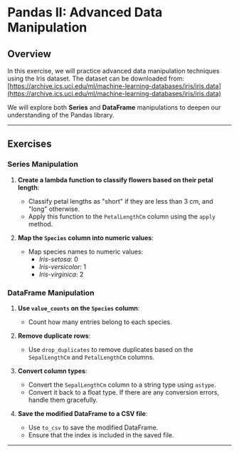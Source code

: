 # Pandas II: Advanced Data Manipulation

## Overview

In this exercise, we will practice advanced data manipulation techniques using the Iris dataset. The dataset can be downloaded from:  
[https://archive.ics.uci.edu/ml/machine-learning-databases/iris/iris.data](https://archive.ics.uci.edu/ml/machine-learning-databases/iris/iris.data)

We will explore both **Series** and **DataFrame** manipulations to deepen our understanding of the Pandas library.

---

## Exercises

### **Series Manipulation**
1. **Create a lambda function to classify flowers based on their petal length**:
    - Classify petal lengths as "short" if they are less than 3 cm, and "long" otherwise.
    - Apply this function to the `PetalLengthCm` column using the `apply` method.
   
2. **Map the `Species` column into numeric values**:
    - Map species names to numeric values:
      - *Iris-setosa*: 0
      - *Iris-versicolor*: 1
      - *Iris-virginica*: 2

### **DataFrame Manipulation**
1. **Use `value_counts` on the `Species` column**:
    - Count how many entries belong to each species.

2. **Remove duplicate rows**:
    - Use `drop_duplicates` to remove duplicates based on the `SepalLengthCm` and `PetalLengthCm` columns.

3. **Convert column types**:
    - Convert the `SepalLengthCm` column to a string type using `astype`.
    - Convert it back to a float type. If there are any conversion errors, handle them gracefully.

4. **Save the modified DataFrame to a CSV file**:
    - Use `to_csv` to save the modified DataFrame.
    - Ensure that the index is included in the saved file.

---


